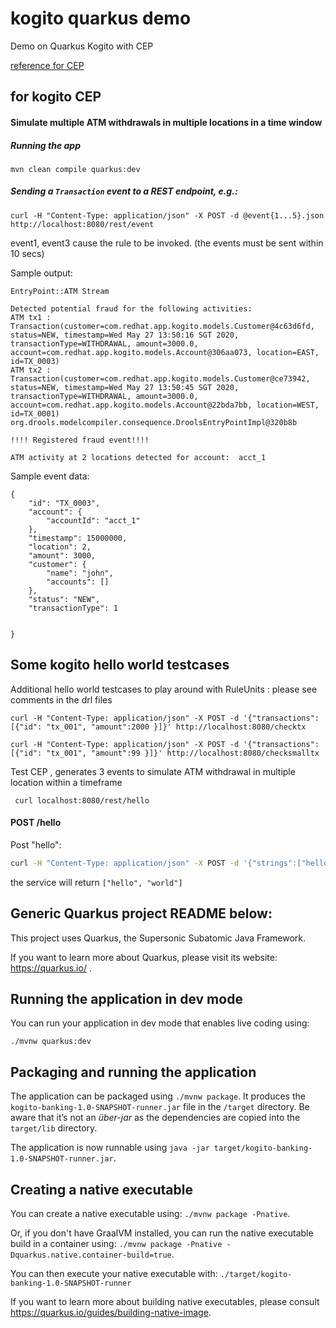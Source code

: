 # kogito quarkus demo

Demo on Quarkus Kogito with CEP

[reference for CEP](https://github.com/DuncanDoyle/drools-credit-card-fraud-detection-demo)

## for kogito CEP

#### Simulate multiple ATM withdrawals in multiple locations in a time window

##### Running the app

`mvn clean compile quarkus:dev`

##### Sending a `Transaction` event to a REST endpoint, e.g.:

```
curl -H "Content-Type: application/json" -X POST -d @event{1...5}.json  http://localhost:8080/rest/event
```

event1, event3 cause the rule to be invoked. (the events must be sent within 10 secs)


Sample output:
```
EntryPoint::ATM Stream

Detected potential fraud for the following activities: 
ATM tx1 : Transaction(customer=com.redhat.app.kogito.models.Customer@4c63d6fd, status=NEW, timestamp=Wed May 27 13:50:16 SGT 2020, transactionType=WITHDRAWAL, amount=3000.0, account=com.redhat.app.kogito.models.Account@306aa073, location=EAST, id=TX_0003)
ATM tx2 : Transaction(customer=com.redhat.app.kogito.models.Customer@ce73942, status=NEW, timestamp=Wed May 27 13:50:45 SGT 2020, transactionType=WITHDRAWAL, amount=3000.0, account=com.redhat.app.kogito.models.Account@22bda7bb, location=WEST, id=TX_0001)
org.drools.modelcompiler.consequence.DroolsEntryPointImpl@320b8b

!!!! Registered fraud event!!!!

ATM activity at 2 locations detected for account:  acct_1
```


Sample event data:
```
{
    "id": "TX_0003",
    "account": {
        "accountId": "acct_1"
    },
    "timestamp": 15000000,
    "location": 2,
    "amount": 3000,
    "customer": {
        "name": "john",
        "accounts": []
    },
    "status": "NEW",
    "transactionType": 1

    
}
```



## Some kogito hello world testcases

Additional hello world testcases to play around with RuleUnits : please see comments in the drl files 

```
curl -H "Content-Type: application/json" -X POST -d '{"transactions":[{"id": "tx_001", "amount":2000 }]}' http://localhost:8080/checktx

curl -H "Content-Type: application/json" -X POST -d '{"transactions":[{"id": "tx_001", "amount":99 }]}' http://localhost:8080/checksmalltx
```
Test CEP , generates 3 events to simulate ATM withdrawal in multiple location within a timeframe

```
 curl localhost:8080/rest/hello
```

#### POST /hello

Post "hello":

```sh
curl -H "Content-Type: application/json" -X POST -d '{"strings":["hello"]}' http://localhost:8080/hello
```

the service will return `["hello", "world"]`


## Generic Quarkus project README below:

This project uses Quarkus, the Supersonic Subatomic Java Framework.

If you want to learn more about Quarkus, please visit its website: https://quarkus.io/ .

## Running the application in dev mode

You can run your application in dev mode that enables live coding using:
```
./mvnw quarkus:dev
```

## Packaging and running the application

The application can be packaged using `./mvnw package`.
It produces the `kogito-banking-1.0-SNAPSHOT-runner.jar` file in the `/target` directory.
Be aware that it’s not an _über-jar_ as the dependencies are copied into the `target/lib` directory.

The application is now runnable using `java -jar target/kogito-banking-1.0-SNAPSHOT-runner.jar`.

## Creating a native executable

You can create a native executable using: `./mvnw package -Pnative`.

Or, if you don't have GraalVM installed, you can run the native executable build in a container using: `./mvnw package -Pnative -Dquarkus.native.container-build=true`.

You can then execute your native executable with: `./target/kogito-banking-1.0-SNAPSHOT-runner`

If you want to learn more about building native executables, please consult https://quarkus.io/guides/building-native-image.